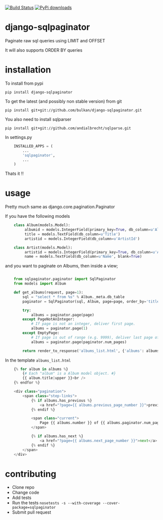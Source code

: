 [![Build Status](https://secure.travis-ci.org/bulkan/django-sqlpaginator.png?branch=master)](http://travis-ci.org/bulkan/django-sqlpaginator)
[![PyPi downloads](https://pypip.in/d/django-sqlpaginator/badge.png)](https://crate.io/packages/django-sqlpaginator/)


django-sqlpaginator
===================

Paginate raw sql queries using LIMIT and OFFSET

It will also supports ORDER BY queries

installation
============

To install from pypi
    
    pip install django-sqlpaginator

To get the latest (and possibly non stable version) from git

    pip install git+git://github.com/bulkan/django-sqlpaginator.git

You also need to install sqlparser

    pip install git+git://github.com/andialbrecht/sqlparse.git

In settings.py

```python
    INSTALLED_APPS = (
        ...
        'sqlpaginator',
        ...
    )
```

Thats it !!

usage
=====

Pretty much same as django.core.pagination.Paginator

If you have the following models

```python
    class Album(models.Model):
         albumid = models.IntegerField(primary_key=True, db_column=u'AlbumId')
         title = models.TextField(db_column=u'Title') 
         artistid = models.IntegerField(db_column=u'ArtistId')

    class Artist(models.Model):
         artistid = models.IntegerField(primary_key=True, db_column=u'ArtistId')
         name = models.TextField(db_column=u'Name', blank=True) 
```


and you want to paginate on Albums, then inside a view;

```python

    from sqlpaginator.paginator import SqlPaginator
    from models import Album

    def get_albums(request, page=1):
        sql = "select * from %s" % Album._meta.db_table
        paginator = SqlPaginator(sql, Album, page=page, order_by='title')

        try:
            albums = paginator.page(page)
        except PageNotAnInteger:
            # If page is not an integer, deliver first page.
            albums = paginator.page(1)
        except EmptyPage:
            # If page is out of range (e.g. 9999), deliver last page of results.
            albums = paginator.page(paginator.num_pages)

        return render_to_response('albums_list.html', {'albums': albums})
```

 In the template ```albums_list.html```

```python
    {% for album in albums %}
        {# Each "album" is a Album model object. #}
        {{ album.title|upper }}<br />
    {% endfor %}

    <div class="pagination">
        <span class="step-links">
            {% if albums.has_previous %}
                <a href="?page={{ albums.previous_page_number }}">previous</a>
            {% endif %}

            <span class="current">
                Page {{ albums.number }} of {{ albums.paginator.num_pages }}.
            </span>

            {% if albums.has_next %}
                <a href="?page={{ albums.next_page_number }}">next</a>
            {% endif %}
        </span>
    </div>
```

contributing
=====

* Clone repo
* Change code
* Add tests
* Run the tests
```nosetests -s --with-coverage --cover-package=sqlpaginator```
* Submit pull request
